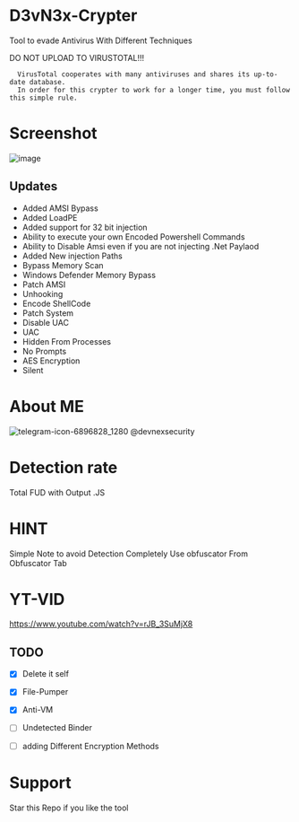 # D3vN3x-Crypter
Tool to evade Antivirus With Different Techniques

DO NOT UPLOAD TO VIRUSTOTAL!!!
```
  VirusTotal cooperates with many antiviruses and shares its up-to-date database.
  In order for this crypter to work for a longer time, you must follow this simple rule.
```

# Screenshot

![image](https://github.com/NatsuCd/D3vN3x-Crypter/assets/170551599/9f03ffbe-05cd-406a-80b3-4644d7b18de6)



## Updates
- Added AMSI Bypass
- Added LoadPE
- Added support for  32 bit injection
- Ability to execute your own Encoded Powershell Commands
- Ability to Disable Amsi even if you are not injecting .Net Paylaod
- Added New injection Paths
- Bypass Memory Scan
- Windows Defender Memory Bypass
- Patch AMSI
- Unhooking
- Encode ShellCode
- Patch System
- Disable UAC
- UAC
- Hidden From Processes
- No Prompts
- AES Encryption
- Silent

# About ME
![telegram-icon-6896828_1280](https://github.com/NatsuCd/D3vN3x-Crypter/assets/170551599/216689d3-4770-49f9-a86e-822f8f7d63bf)
@devnexsecurity

# Detection rate 

Total FUD  with Output .JS

 # HINT 
 
 Simple Note to avoid Detection Completely Use obfuscator From Obfuscator Tab
 
 # YT-VID
 
 https://www.youtube.com/watch?v=rJB_3SuMjX8
 
  ## TODO

- [x] Delete it self
- [x] File-Pumper 
- [x] Anti-VM
- [ ] Undetected Binder
- [ ] adding Different Encryption Methods 

 
 # Support 
 
 Star this Repo if you like the tool
 
